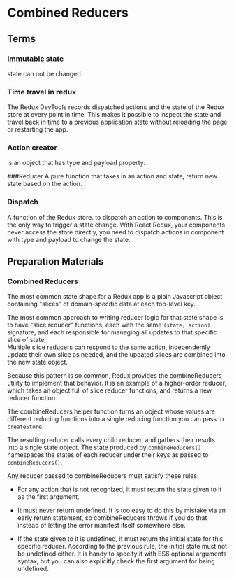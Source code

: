 # Combined Reducers

## Terms

### Immutable state

state can not be changed.

### Time travel in redux

The Redux DevTools records dispatched actions and the state of the Redux store at every point in time. This makes it possible to inspect the state and travel back in time to a previous application state without reloading the page or restarting the app.

### Action creator

is an object that has type and payload property.

###Reducer
A pure function that takes in an action and state, return new state based on the action.

### Dispatch

A function of the Redux store. to dispatch an action to components. This is the only way to trigger a state change. With React Redux, your components never access the store directly, you need to dispatch actions in component with type and payload to change the state.

## Preparation Materials

### Combined Reducers

The most common state shape for a Redux app is a plain Javascript object containing "slices" of domain-specific data at each top-level key.<br>

The most common approach to writing reducer logic for that state shape is to have "slice reducer" functions, each with the same `(state, action)` signature, and each responsible for managing all updates to that specific slice of state.<br>
Multiple slice reducers can respond to the same action, independently update their own slice as needed, and the updated slices are combined into the new state object.

Because this pattern is so common, Redux provides the combineReducers utility to implement that behavior. It is an example of a higher-order reducer, which takes an object full of slice reducer functions, and returns a new reducer function.<br>

The combineReducers helper function turns an object whose values are different reducing functions into a single reducing function you can pass to `createStore`.

The resulting reducer calls every child reducer, and gathers their results into a single state object. The state produced by `combineReducers()` namespaces the states of each reducer under their keys as passed to `combineReducers()`. <br>

Any reducer passed to combineReducers must satisfy these rules:

- For any action that is not recognized, it must return the state given to it as the first argument.

- It must never return undefined. It is too easy to do this by mistake via an early return statement, so combineReducers throws if you do that instead of letting the error manifest itself somewhere else.

- If the state given to it is undefined, it must return the initial state for this specific reducer. According to the previous rule, the initial state must not be undefined either. It is handy to specify it with ES6 optional arguments syntax, but you can also explicitly check the first argument for being undefined.
